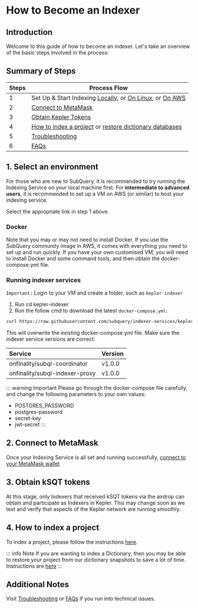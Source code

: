 # How to Become an Indexer

## Introduction

Welcome to this guide of how to become an indexer. Let's take an overview of the basic steps involved in the process:

## Summary of Steps

| Steps | Process Flow                                                                                                                                                                    |
| ----- | ------------------------------------------------------------------------------------------------------------------------------------------------------------------------------- |
| 1     | Set Up & Start Indexing [Locally](../indexers/install-indexer-locally.md), or [On Linux](../indexers/install-indexer-linux.md), or [On AWS](../indexers/install-indexer-aws.md) |
| 2     | [Connect to MetaMask](../metamask/connect-metamask.md)                                                                                                                          |
| 3     | [Obtain Kepler Tokens](#3-obtain-ksqt-tokens)                                                                                                                                   |
| 4     | [How to index a project](#4-how-to-index-a-project) or [restore dictionary databases](#4-how-to-index-a-project)                                                                |
| 5     | [Troubleshooting](../indexers/troubleshooting-indexers.md)                                                                                                                      |
| 6     | [FAQs](../indexers/faqs-indexers.md)                                                                                                                                            |

## 1. Select an environment

For those who are new to SubQuery, it is recommended to try running the Indexing Service on your local machine first. For **intermediate to advanced users**, it is recommended to set up a VM on AWS (or similar) to host your indexing service.

Select the appropriate link in step 1 above.

### Docker

Note that you may or may not need to install Docker. If you use the SubQuery community image in AWS, it comes with everything you need to set up and run quickly. If you have your own customised VM, you will need to install Docker and some command tools, and then obtain the docker-compose.yml file.

### Running indexer services

`Important:`
Login to your VM and create a folder, such as `kepler-indexer`

1. Run cd kepler-indexer
2. Run the follow cmd to download the latest `docker-compose.yml`:

```sh
curl https://raw.githubusercontent.com/subquery/indexer-services/kepler/docker-compose.yml -o docker-compose.yml
```

This will overwrite the existing docker-compose.yml file. Make sure the indexer service versions are correct:

| Service                        | Version   |
| :----------------------------- | :-------- |
| onfinality/subql-coordinator   | v1.0.0    |
| onfinality/subql-indexer-proxy | v1.0.0    |

::: warning Important
Please go through the docker-compose file carefully, and change the following parameters to your own values:
- POSTGRES_PASSWORD
- postgres-password
- secret-key
- jwt-secret
:::

## 2. Connect to MetaMask

Once your Indexing Service is all set and running successfully, [connect to your MetaMask wallet](../metamask/connect-metamask.md)

## 3. Obtain kSQT tokens

At this stage, only Indexers that received kSQT tokens via the airdrop can obtain and participate as Indexers in Kepler. This may change soon as we test and verify that aspects of the Kepler network are running smoothly.

## 4. How to index a project

To index a project, please follow the instructions [here](../indexers/index-project.md).

::: info Note
If you are wanting to index a Dictionary, then you may be able to restore your project from our dictionary snapshots to save a lot of time. Instructions are [here](../indexers/dictionary-restore.md)
:::

## Additional Notes

Visit [Troubleshooting](../indexers/troubleshooting-indexers.md) or [FAQs](../indexers/faqs-indexers.md) if you run into technical issues.
